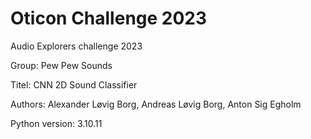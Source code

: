# Oticon Challenge 2023
Audio Explorers challenge 2023

Group: Pew Pew Sounds 

Titel: CNN 2D Sound Classifier 

Authors: Alexander Løvig Borg, Andreas Løvig Borg, Anton Sig Egholm

Python version: 3.10.11

